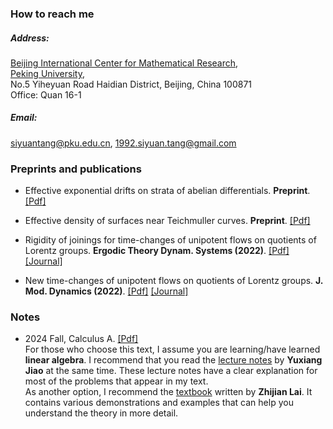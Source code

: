 

### How to reach me

##### Address:    
[Beijing International Center for Mathematical Research](https://bicmr.pku.edu.cn/),       
[Peking University](https://english.pku.edu.cn/),        
No.5 Yiheyuan Road Haidian District, Beijing, China 100871      
Office: Quan 16-1

##### Email:    
siyuantang@pku.edu.cn, 1992.siyuan.tang@gmail.com      

### Preprints and publications

- Effective exponential drifts on strata of abelian differentials. <strong>Preprint</strong>. [[Pdf]](../MargulisFunction.pdf)

- Effective density of surfaces near Teichmuller curves. <strong>Preprint</strong>.  [[Pdf]](../EffectiveDensity.pdf)

- Rigidity of joinings for time-changes of unipotent flows on quotients of Lorentz groups. <strong>Ergodic Theory Dynam. Systems (2022)</strong>. [[Pdf]](../Joinings.pdf) [[Journal]](https://doi.org/10.1017/etds.2022.83)

- New time-changes of unipotent flows on quotients of Lorentz groups. <strong>J. Mod. Dynamics (2022)</strong>. [[Pdf]](../NewTimeChanges.pdf) [[Journal]](https://doi.org/10.3934/jmd.2022002) 

### Notes

- 2024 Fall, Calculus A.  [[Pdf]](../Calculus.pdf)     
For those who choose this text, I assume you are learning/have learned <strong><strong>linear algebra</strong></strong>. I recommend that you read the [lecture notes](https://yuxiangjiao.github.io/Notes/) by <strong>Yuxiang Jiao</strong> at the same time. These lecture notes have a clear explanation for most of the problems that appear in my text.      
As another option, I recommend the [textbook](https://gitee.com/galvin-lai/Advanced-Mathematics-Class-B-07) written by <strong>Zhijian Lai</strong>. It contains various demonstrations and examples that can help you understand the theory in more detail.